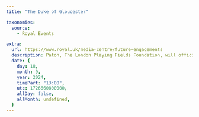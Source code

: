 ```yaml
---
title: "The Duke of Gloucester"

taxonomies:
  source:
    - Royal Events

extra:
  url: https://www.royal.uk/media-centre/future-engagements
  description: Paton, The London Playing Fields Foundation, will officially open the new artificial pitch surface at the Douglas Eyre Sports Centre, Coppermill Lane, London.
  date: {
    day: 18,
    month: 9,
    year: 2024,
    timePart: "13:00",
    utc: 1726660800000,
    allDay: false,
    allMonth: undefined,
  }
---
```

